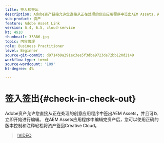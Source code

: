 ```yaml
---
title: 签入和签出
description: Adobe资产链接允许您直接从正在处理的创意应用程序中签出AEM Assets，并可以立即开始进行编辑。 在AEM Assets应用程序中编辑完资产后，您可以使用正确的版本控制和注释轻松将资产签回Creative Cloud。
sub-product: 资产
feature: Adobe Asset Link
version: 6.4, 6.5, cloud-service
kt: 4910
thumbnail: 33886.jpg
topic: 内容管理
role: Business Practitioner
level: Beginner
source-git-commit: d9714b9a291ec3ee5f3dba9723de72bb120d2149
workflow-type: tm+mt
source-wordcount: '109'
ht-degree: 4%

---
```



# 签入签出{#check-in-check-out}

Adobe资产允许您直接从正在处理的创意应用程序中签出AEM Assets，并且可以立即开始进行编辑。 在AEM Assets应用程序中编辑完资产后，您可以使用正确的版本控制和注释轻松将资产签回Creative Cloud。

>[!VIDEO](https://video.tv.adobe.com/v/33886/?quality=12)
